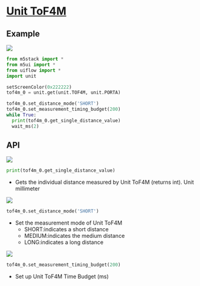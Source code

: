 # [Unit ToF4M](/en/unit/Unit-ToF4M)

## Example

<img class="blockly_svg" src="https://m5stack.oss-cn-shenzhen.aliyuncs.com/resource/docs/static/assets/img/uiflow/blockly/unit/tof4m/uiflow_block_example.svg">

```python
from m5stack import *
from m5ui import *
from uiflow import *
import unit

setScreenColor(0x222222)
tof4m_0 = unit.get(unit.TOF4M, unit.PORTA)

tof4m_0.set_distance_mode('SHORT')
tof4m_0.set_measurement_timing_budget(200)
while True:
  print(tof4m_0.get_single_distance_value)
  wait_ms(2)
```

## API

<img class="blockly_svg" src="https://m5stack.oss-cn-shenzhen.aliyuncs.com/resource/docs/static/assets/img/uiflow/blockly/unit/tof4m/uiflow_block_unit_tof4m_get_single_distance.svg">

```python
print(tof4m_0.get_single_distance_value)
```

- Gets the individual distance measured by Unit ToF4M (returns int). Unit millimeter

<img class="blockly_svg" src="https://m5stack.oss-cn-shenzhen.aliyuncs.com/resource/docs/static/assets/img/uiflow/blockly/unit/tof4m/uiflow_block_unit_tof4m_set_distance_mode.svg">

```python
tof4m_0.set_distance_mode('SHORT')
```

- Set the measurement mode of Unit ToF4M
  - SHORT:indicates a short distance
  - MEDIUM:indicates the medium distance
  - LONG:indicates a long distance

<img class="blockly_svg" src="https://m5stack.oss-cn-shenzhen.aliyuncs.com/resource/docs/static/assets/img/uiflow/blockly/unit/tof4m/uiflow_block_unit_tof4m_set_measurement_budget.svg">

```python
tof4m_0.set_measurement_timing_budget(200)
```

- Set up Unit ToF4M Time Budget (ms)


